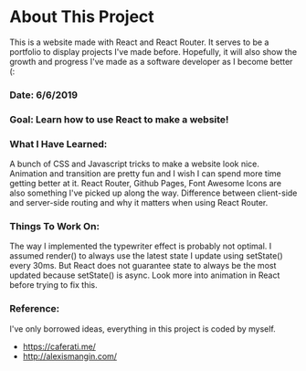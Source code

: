 # About This Project

This is a website made with React and React Router. It serves to be a portfolio to display projects I've made before. Hopefully, it will also show the growth and progress I've made as a software developer as I become better (:


### **Date**: 6/6/2019
### **Goal**: Learn how to use React to make a website!
### **What I Have Learned**:
A bunch of CSS and Javascript tricks to make a website look nice. Animation and transition are pretty fun and I wish I can spend more time getting better at it. React Router, Github Pages, Font Awesome Icons are also something I've picked up along the way. Difference between client-side and server-side routing and why it matters when using React Router.
### **Things To Work On**:
The way I implemented the typewriter effect is probably not optimal. I assumed render() to always use the latest state I update using setState() every 30ms. But React does not guarantee state to always be the most updated because setState() is async. Look more into animation in React before trying to fix this.

### **Reference**:
I've only borrowed ideas, everything in this project is coded by myself.

- https://caferati.me/
- http://alexismangin.com/